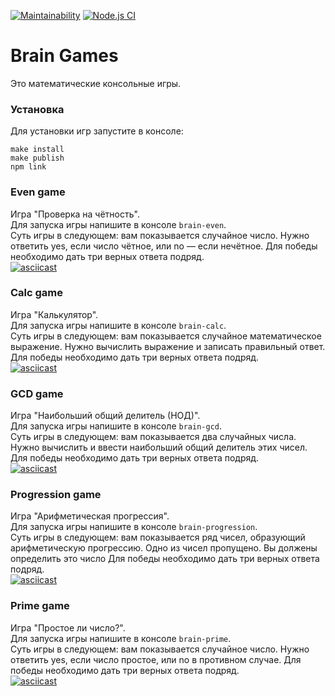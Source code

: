 [![Maintainability](https://api.codeclimate.com/v1/badges/1b2be464c9580a88e297/maintainability)](https://codeclimate.com/github/leetvig/frontend-project-lvl1/maintainability)
[![Node.js CI](https://github.com/leetvig/frontend-project-lvl1/workflows/Node.js%20CI/badge.svg)](https://github.com/leetvig/frontend-project-lvl1/actions?query=workflow%3A%22Node.js+CI%22)

# Brain Games

Это математические консольные игры.

### Установка
Для установки игр запустите в консоле:
```
make install
make publish
npm link
```
### Even game
Игра "Проверка на чётность".  
Для запуска игры напишите в консоле `brain-even`.  
Суть игры в следующем: вам показывается случайное число. Нужно ответить yes, если число чётное, или no — если нечётное.
Для победы необходимо дать три верных ответа подряд.  
[![asciicast](https://asciinema.org/a/IF5U7gwr6C5EhglNm6LAyoyfU.svg)](https://asciinema.org/a/IF5U7gwr6C5EhglNm6LAyoyfU)

### Calc game
Игра "Калькулятор".  
Для запуска игры напишите в консоле `brain-calc`.  
Суть игры в следующем: вам показывается случайное математическое выражение. Нужно вычислить выражение и записать правильный ответ.
Для победы необходимо дать три верных ответа подряд.  
[![asciicast](https://asciinema.org/a/an6hIEAmAkdlgVItRuVcdceul.svg)](https://asciinema.org/a/an6hIEAmAkdlgVItRuVcdceul)

### GCD game
Игра "Наибольший общий делитель (НОД)".  
Для запуска игры напишите в консоле `brain-gcd`.  
Суть игры в следующем: вам показывается два случайных числа. Нужно вычислить и ввести наибольший общий делитель этих чисел.
Для победы необходимо дать три верных ответа подряд.  
[![asciicast](https://asciinema.org/a/MF9a8GnxuNkcrofcVmAMupcJ8.svg)](https://asciinema.org/a/MF9a8GnxuNkcrofcVmAMupcJ8)

### Progression game
Игра "Арифметическая прогрессия".  
Для запуска игры напишите в консоле `brain-progression`.  
Суть игры в следующем: вам показывается ряд чисел, образующий арифметическую прогрессию. Одно из чисел пропущено. Вы должены определить это число
Для победы необходимо дать три верных ответа подряд.  
[![asciicast](https://asciinema.org/a/wEg5UEeIseQzCcT7s3OdKs9Fg.svg)](https://asciinema.org/a/wEg5UEeIseQzCcT7s3OdKs9Fg)

### Prime game
Игра "Простое ли число?".  
Для запуска игры напишите в консоле `brain-prime`.  
Суть игры в следующем: вам показывается случайное число. Нужно ответить yes, если число простое, или no в противном случае.
Для победы необходимо дать три верных ответа подряд.  
[![asciicast](https://asciinema.org/a/quQJAoSDWQK6OPw8bx3NfW2sS.svg)](https://asciinema.org/a/quQJAoSDWQK6OPw8bx3NfW2sS)